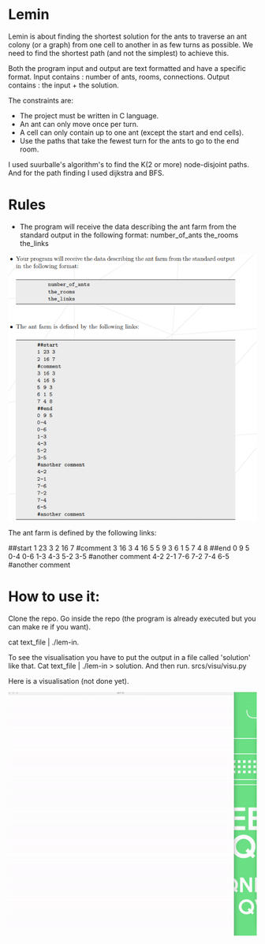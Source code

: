 # Lemin

Lemin is about finding the shortest solution for the ants to traverse an ant colony (or a graph) from one cell to another in as few turns as possible. We need to find the shortest path (and not the simplest) to achieve this.

Both the program input and output are text formatted and have a specific format. Input contains : number of ants, rooms, connections. Output contains : the input + the solution.

The constraints are:

* The project must be written in C language.
* An ant can only move once per turn.
* A cell can only contain up to one ant (except the start and end cells).
* Use the paths that take the fewest turn for the ants to go to the end room.

I used suurballe's algorithm's to find the K(2 or more) node-disjoint paths.
And for the path finding I used dijkstra and BFS.

# Rules

* The program will receive the data describing the ant farm from the standard output in the following format:
number_of_ants
the_rooms
the_links

![Alt text](rules.png?raw=true "Rules")

The ant farm is defined by the following links:

##start
1 23 3
2 16 7
#comment
3 16 3
4 16 5
5 9 3
6 1 5
7 4 8
##end
0 9 5
0-4
0-6
1-3
4-3
5-2
3-5
#another comment
4-2
2-1
7-6
7-2
7-4
6-5
#another comment

# How to use it:

Clone the repo.
Go inside the repo (the program is already executed but you can make re if you want).

cat text_file &#124; ./lem-in.

To see the visualisation you have to put the output in a file called 'solution' like that.
Cat text_file &#124; ./lem-in > solution.
And then run.
srcs/visu/visu.py

Here is a visualisation (not done yet).

![](lemin.gif)
